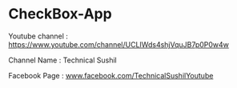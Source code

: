 # CheckBox-App
Youtube channel : https://www.youtube.com/channel/UCLIWds4shjVquJB7p0P0w4w


Channel Name : Technical Sushil


Facebook Page : www.facebook.com/TechnicalSushilYoutube
